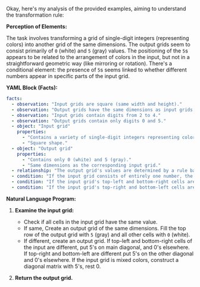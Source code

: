Okay, here's my analysis of the provided examples, aiming to understand the transformation rule:

**Perception of Elements:**

The task involves transforming a grid of single-digit integers (representing colors) into another grid of the same dimensions. The output grids seem to consist primarily of `0` (white) and `5` (gray) values. The positioning of the `5`s appears to be related to the arrangement of colors in the input, but not in a straightforward geometric way (like mirroring or rotation). There's a conditional element: the presence of `5`s seems linked to whether different numbers appear in specific parts of the input grid.

**YAML Block (Facts):**


```yaml
facts:
  - observation: "Input grids are square (same width and height)."
  - observation: "Output grids have the same dimensions as input grids."
  - observation: "Input grids contain digits from 2 to 4."
  - observation: "Output grids contain only digits 0 and 5."
  - object: "Input grid"
    properties:
      - "Contains a variety of single-digit integers representing colors."
      - "Square shape."
  - object: "Output grid"
    properties:
      - "Contains only 0 (white) and 5 (gray)."
      - "Same dimensions as the corresponding input grid."
  - relationship: "The output grid's values are determined by a rule based on the input grid's values."
  - condition: "If the input grid consists of entirely one number, the top row of output grid has all 5's and others are 0."
  - condition: "If the input grid's top-left and bottom-right cells are different, the output grid is a diagonal of 5s from top-left to bottom-right with all other cells as 0."
  - condition: "If the input grid's top-right and bottom-left cells are different, the output grid is a diagonal of 5s from top-right to bottom-left, with all other cells as 0."
```


**Natural Language Program:**

1.  **Examine the input grid:**
    *   Check if all cells in the input grid have the same value.
    *  If same, Create an output grid of the same dimensions. Fill the top row of the output grid with `5` (gray) and all other cells with `0` (white).
    *  If different, create an output grid. If top-left and bottom-right cells of the input are different, put 5's on main diagonal, and 0's elsewhere. If top-right and bottom-left are different put 5's on the other diagonal and 0's elsewhere. If the input grid is mixed colors, construct a diagonal matrix with 5's, rest 0.

2.  **Return the output grid.**
